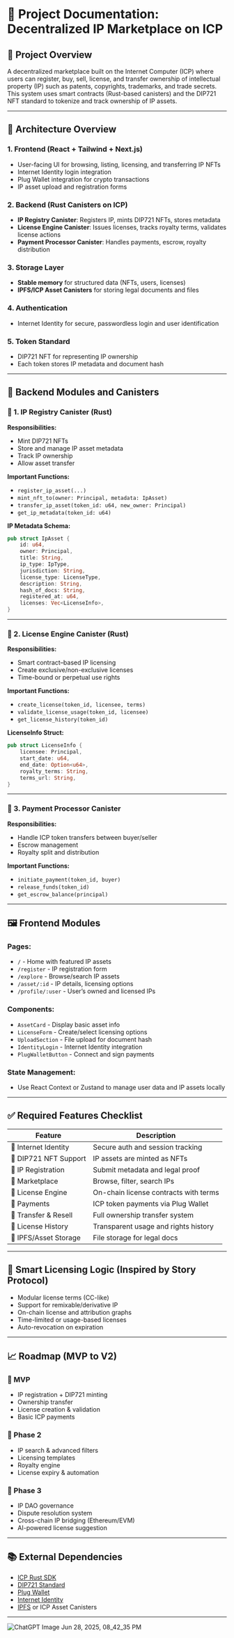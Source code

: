 # 📘 Project Documentation: Decentralized IP Marketplace on ICP

## 🎯 Project Overview

A decentralized marketplace built on the Internet Computer (ICP) where users can register, buy, sell, license, and transfer ownership of intellectual property (IP) such as patents, copyrights, trademarks, and trade secrets. This system uses smart contracts (Rust-based canisters) and the DIP721 NFT standard to tokenize and track ownership of IP assets.

---

## 🧱 Architecture Overview

### 1. **Frontend (React + Tailwind + Next.js)**

* User-facing UI for browsing, listing, licensing, and transferring IP NFTs
* Internet Identity login integration
* Plug Wallet integration for crypto transactions
* IP asset upload and registration forms

### 2. **Backend (Rust Canisters on ICP)**

* **IP Registry Canister**: Registers IP, mints DIP721 NFTs, stores metadata
* **License Engine Canister**: Issues licenses, tracks royalty terms, validates license actions
* **Payment Processor Canister**: Handles payments, escrow, royalty distribution

### 3. **Storage Layer**

* **Stable memory** for structured data (NFTs, users, licenses)
* **IPFS/ICP Asset Canisters** for storing legal documents and files

### 4. **Authentication**

* Internet Identity for secure, passwordless login and user identification

### 5. **Token Standard**

* DIP721 NFT for representing IP ownership
* Each token stores IP metadata and document hash

---

## 🔧 Backend Modules and Canisters

### 🔹 1. IP Registry Canister (Rust)

**Responsibilities:**

* Mint DIP721 NFTs
* Store and manage IP asset metadata
* Track IP ownership
* Allow asset transfer

**Important Functions:**

* `register_ip_asset(...)`
* `mint_nft_to(owner: Principal, metadata: IpAsset)`
* `transfer_ip_asset(token_id: u64, new_owner: Principal)`
* `get_ip_metadata(token_id: u64)`

**IP Metadata Schema:**

```rust
pub struct IpAsset {
    id: u64,
    owner: Principal,
    title: String,
    ip_type: IpType,
    jurisdiction: String,
    license_type: LicenseType,
    description: String,
    hash_of_docs: String,
    registered_at: u64,
    licenses: Vec<LicenseInfo>,
}
```

---

### 🔹 2. License Engine Canister (Rust)

**Responsibilities:**

* Smart contract–based IP licensing
* Create exclusive/non-exclusive licenses
* Time-bound or perpetual use rights

**Important Functions:**

* `create_license(token_id, licensee, terms)`
* `validate_license_usage(token_id, licensee)`
* `get_license_history(token_id)`

**LicenseInfo Struct:**

```rust
pub struct LicenseInfo {
    licensee: Principal,
    start_date: u64,
    end_date: Option<u64>,
    royalty_terms: String,
    terms_url: String,
}
```

---

### 🔹 3. Payment Processor Canister

**Responsibilities:**

* Handle ICP token transfers between buyer/seller
* Escrow management
* Royalty split and distribution

**Important Functions:**

* `initiate_payment(token_id, buyer)`
* `release_funds(token_id)`
* `get_escrow_balance(principal)`

---

## 🖼 Frontend Modules

### Pages:

* `/` - Home with featured IP assets
* `/register` - IP registration form
* `/explore` - Browse/search IP assets
* `/asset/:id` - IP details, licensing options
* `/profile/:user` - User’s owned and licensed IPs

### Components:

* `AssetCard` - Display basic asset info
* `LicenseForm` - Create/select licensing options
* `UploadSection` - File upload for document hash
* `IdentityLogin` - Internet Identity integration
* `PlugWalletButton` - Connect and sign payments

### State Management:

* Use React Context or Zustand to manage user data and IP assets locally

---

## ✅ Required Features Checklist

| Feature               | Description                           |
| --------------------- | ------------------------------------- |
| 🔐 Internet Identity  | Secure auth and session tracking      |
| 🎨 DIP721 NFT Support | IP assets are minted as NFTs          |
| 🧾 IP Registration    | Submit metadata and legal proof       |
| 🛒 Marketplace        | Browse, filter, search IPs            |
| 🤝 License Engine     | On-chain license contracts with terms |
| 💸 Payments           | ICP token payments via Plug Wallet    |
| 🔁 Transfer & Resell  | Full ownership transfer system        |
| 📜 License History    | Transparent usage and rights history  |
| 📁 IPFS/Asset Storage | File storage for legal docs           |

---

## 🧠 Smart Licensing Logic (Inspired by Story Protocol)

* Modular license terms (CC-like)
* Support for remixable/derivative IP
* On-chain license and attribution graphs
* Time-limited or usage-based licenses
* Auto-revocation on expiration

---

## 📈 Roadmap (MVP to V2)

### 🔹 MVP

* IP registration + DIP721 minting
* Ownership transfer
* License creation & validation
* Basic ICP payments

### 🔹 Phase 2

* IP search & advanced filters
* Licensing templates
* Royalty engine
* License expiry & automation

### 🔹 Phase 3

* IP DAO governance
* Dispute resolution system
* Cross-chain IP bridging (Ethereum/EVM)
* AI-powered license suggestion

---

## 📚 External Dependencies

* [ICP Rust SDK](https://internetcomputer.org/docs/current/developer-docs/backend/rust/rust-intro)
* [DIP721 Standard](https://github.com/Psychedelic/dip721)
* [Plug Wallet](https://docs.plugwallet.ooo/)
* [Internet Identity](https://identity.ic0.app/)
* [IPFS](https://docs.ipfs.tech/) or ICP Asset Canisters

---
![ChatGPT Image Jun 28, 2025, 08_42_35 PM](https://github.com/user-attachments/assets/786a84f7-466b-4f9d-9e81-a1828c18f0af)



